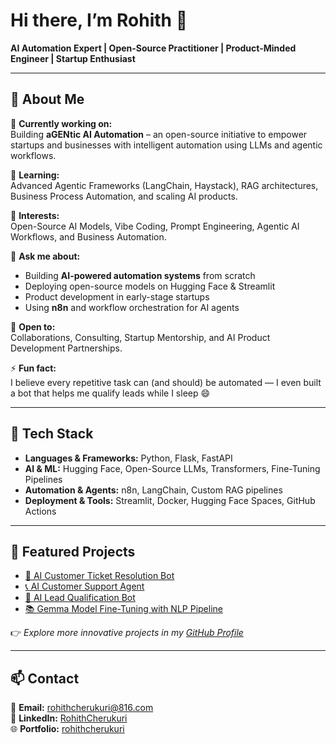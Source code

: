# Hi there, I’m Rohith 👋  
**AI Automation Expert | Open-Source Practitioner | Product-Minded Engineer | Startup Enthusiast**

---

## 🚀 About Me  

🔭 **Currently working on:**  
Building **aGENtic AI Automation** – an open-source initiative to empower startups and businesses with intelligent automation using LLMs and agentic workflows.  

🌱 **Learning:**  
Advanced Agentic Frameworks (LangChain, Haystack), RAG architectures, Business Process Automation, and scaling AI products.  

🧠 **Interests:**  
Open-Source AI Models, Vibe Coding, Prompt Engineering, Agentic AI Workflows, and Business Automation.  

💬 **Ask me about:**  
- Building **AI-powered automation systems** from scratch  
- Deploying open-source models on Hugging Face & Streamlit  
- Product development in early-stage startups  
- Using **n8n** and workflow orchestration for AI agents  

🤝 **Open to:**  
Collaborations, Consulting, Startup Mentorship, and AI Product Development Partnerships.  

⚡ **Fun fact:**  
I believe every repetitive task can (and should) be automated — I even built a bot that helps me qualify leads while I sleep 😄  

---

## 🧰 Tech Stack  

- **Languages & Frameworks:** Python, Flask, FastAPI  
- **AI & ML:** Hugging Face, Open-Source LLMs, Transformers, Fine-Tuning Pipelines  
- **Automation & Agents:** n8n, LangChain, Custom RAG pipelines  
- **Deployment & Tools:** Streamlit, Docker, Hugging Face Spaces, GitHub Actions  

---

## 📌 Featured Projects  

- [🤖 AI Customer Ticket Resolution Bot](https://github.com/RohithCherukuri816/AI-Customer-Ticket-Resolution-Bot.git)  
- [📞 AI Customer Support Agent](https://github.com/RohithCherukuri816/AI-Customer-Support-Agent.git)  
- [🎯 AI Lead Qualification Bot](https://github.com/RohithCherukuri816/AI-Lead-Qualification-Bot.git)  
- [📚 Gemma Model Fine-Tuning with NLP Pipeline](https://github.com/RohithCherukuri816/Gemma-model-finetuning-using-nlp-pipeline.git)  

👉 *Explore more innovative projects in my [GitHub Profile](https://github.com/RohithCherukuri816)*  

---

## 📫 Contact  

📧 **Email:** rohithcherukuri@816.com  
💼 **LinkedIn:** [RohithCherukuri](https://www.linkedin.com/in/rohith-cherukuri/)  
🌐 **Portfolio:** [rohithcherukuri](https://s3.eu-north-1.amazonaws.com/portfolio.1824/portfolio/index.html) 


